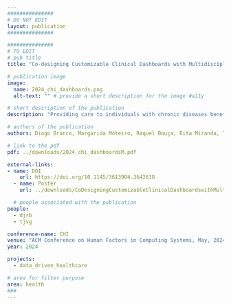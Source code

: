 ```yaml
---
###############
# DO NOT EDIT
layout: publication
###############

###############
# TO EDIT
# pub title
title: "Co-designing Customizable Clinical Dashboards with Multidisciplinary Teams: Bridging the Gap in Chronic Disease Care"

# publication image
image:
  name: 2024_chi_dashboards.png
  alt-text: "" # provide a short description for the image #a11y

# short description of the publication
description: "Providing care to individuals with chronic diseases benefits from a multidisciplinary approach and longitudinal symptom, event, and disease monitoring, in and out of clinical facilities. This paper explores the challenges and opportunities of multidisciplinary clinical dashboards to support clinicians caring for people with chronic diseases. We report on a focus group and co-design workshops with a multidisciplinary team of clinicians and HCI researchers. We offer insights into how technological outcomes and visualizations can enhance clinical practice and the intricacies of information-sharing dynamics. We discuss the potential of dashboards to trigger actions in clinical settings and emphasize the benefits of customizable dashboards."

# authors of the publication
authors: Diogo Branco, Margarida Móteiro, Raquel Bouça, Rita Miranda, Tiago Reis, ,Élia Decoroso, Rita Cardoso, Joana Ramalho, Filipa Rato, Joana Malheiro, Diana Miranda, Verónica Caniça, Filipa Pona-Ferreira, Daniela Guerreiro, Mariana Leitão, Alexandra Saúde Braz, Joaquim Ferreira, Tiago Guerreiro

# link to the pdf
pdf: ../downloads/2024_chi_dashboardsM.pdf

external-links:
- name: DOI
    url: https://doi.org/10.1145/3613904.3642618
  - name: Poster
    url: ../downloads/CoDesigningCustomizableClinicalDashboardswithMultidisciplinaryTeamsPoster.pdf

  # people associated with the publication
people:
  - djrb
  - tjvg

conference-name: CHI
venue: "ACM Conference on Human Factors in Computing Systems, May, 2024"
year: 2024

projects:
  - data_driven_healthcare

# area for filter purpose
area: health
###
---
```

